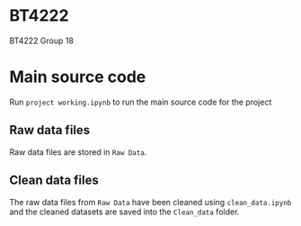 # BT4222
BT4222 Group 18

# Main source code
Run `project working.ipynb` to run the main source code for the project

## Raw data files
Raw data files are stored in `Raw Data`.

## Clean data files
The raw data files from `Raw Data` have been cleaned using `clean_data.ipynb` and the cleaned datasets are saved into the `Clean_data` folder.
